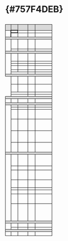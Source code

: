 #  {#757F4DEB}

<table style='width: 100%;'><caption></caption>
<colgroup><col id='col1' style='width: 11.724902939545203%;'>
<col id='col2' style='width: 15.041597337770382%;'>
<col id='col3' style='width: 21.29783693843594%;'>
<col id='col4' style='width: 15.474209650582363%;'>
<col id='col5' style='width: 36.46145313366611%;'>
</colgroup>
<tbody valign='top'><tr><td align='left' style='border-top: 0.5pt solid #000000; border-left: 0.5pt solid #000000; border-bottom: 0.5pt solid #000000; border-right: 0.5pt solid #000000; background-color: #D9D9D9;' rowspan='3'></td>
<td align='left' style='border-top: 0.5pt solid #000000; border-left: 0.5pt solid #000000; border-bottom: 1pt solid #000000; border-right: 0.5pt solid #000000; background-color: #D9D9D9;' rowspan='3'></td>
<td align='left' style='border-top: 0.5pt solid #000000; border-left: 0.5pt solid #000000; border-bottom: 0.5pt solid #000000; border-right: 0.5pt solid #000000; background-color: #D9D9D9;' rowspan='3'></td>
<td align='left' style='border-top: 0.5pt solid #000000; border-left: 0.5pt solid #000000; border-bottom: 0.5pt solid #000000; border-right: 0.5pt solid #000000; background-color: #D9D9D9;' rowspan='3'></td>
<td align='left' style='border-top: 0.5pt solid #000000; border-left: 0.5pt solid #000000; border-bottom: 0pt none #; border-right: 0.5pt solid #000000; background-color: #D9D9D9;'></td>
</tr>
<tr><td align='left' style='border-top: 0pt none #; border-left: 0pt none #; border-bottom: 0pt none #; border-right: 0.5pt solid #000000; background-color: #D9D9D9;'></td>
</tr>
<tr><td align='left' style='border-top: 0pt none #; border-left: 0pt none #; border-bottom: 0.5pt solid #000000; border-right: 0.5pt solid #000000; background-color: #D9D9D9;'></td>
</tr>
<tr><td align='center' style='border-top: 0pt none #; border-left: 0.5pt solid #000000; border-bottom: 0pt none #; border-right: 1.5pt solid #000000; background-color: none;' rowspan='3'></td>
<td align='left' style='border-top: 1.5pt solid #000000; border-left: 1.5pt solid #000000; border-bottom: 1.5pt solid #000000; border-right: 1.5pt solid #000000; background-color: none;'></td>
<td align='left' style='border-top: 0pt none #; border-left: 1.5pt solid #000000; border-bottom: 0.5pt solid #000000; border-right: 0.5pt solid #000000; background-color: none;'></td>
<td align='left' style='border-top: 0pt none #; border-left: 0.5pt solid #000000; border-bottom: 0.5pt solid #000000; border-right: 0.5pt solid #000000; background-color: none;'></td>
<td align='left' style='border-top: 0.5pt solid #000000; border-left: 0.5pt solid #000000; border-bottom: 0.5pt solid #000000; border-right: 0.5pt solid #000000; background-color: none;'></td>
</tr>
<tr><td align='left' style='border-top: 1pt solid #000000; border-left: 0.5pt solid #000000; border-bottom: 0pt none #; border-right: 0.5pt solid #000000; background-color: none;' rowspan='2'></td>
<td align='left' style='border-top: 0.5pt solid #000000; border-left: 0.5pt solid #000000; border-bottom: 0pt none #; border-right: 0.5pt solid #000000; background-color: none;' rowspan='2'></td>
<td align='left' style='border-top: 0.5pt solid #000000; border-left: 0.5pt solid #000000; border-bottom: 0pt none #; border-right: 0.5pt solid #000000; background-color: none;' rowspan='2'></td>
<td align='left' style='border-top: 0.5pt solid #000000; border-left: 0.5pt solid #000000; border-bottom: 0pt none #; border-right: 0.5pt solid #000000; background-color: none;'></td>
</tr>
<tr><td align='left' style='border-top: 0pt none #; border-left: 0pt none #; border-bottom: 0pt none #; border-right: 0.5pt solid #000000; background-color: none;'></td>
</tr>
<tr><td align='left' style='border-top: 0.5pt solid #000000; border-left: 0.5pt solid #000000; border-bottom: 0.5pt solid #000000; border-right: 0pt none #; background-color: #D9D9D9;'></td>
<td align='left' style='border-top: 0.5pt solid #000000; border-left: 0pt none #; border-bottom: 0.5pt solid #000000; border-right: 0pt none #; background-color: #D9D9D9;'></td>
<td align='left' style='border-top: 0.5pt solid #000000; border-left: 0pt none #; border-bottom: 0.5pt solid #000000; border-right: 0pt none #; background-color: #D9D9D9;'></td>
<td align='left' style='border-top: 0.5pt solid #000000; border-left: 0pt none #; border-bottom: 0.5pt solid #000000; border-right: 0pt none #; background-color: #D9D9D9;'></td>
<td align='left' style='border-top: 0.5pt solid #000000; border-left: 0pt none #; border-bottom: 0.5pt solid #000000; border-right: 0.5pt solid #000000; background-color: #D9D9D9;'></td>
</tr>
<tr><td align='center' style='border-top: 0.5pt solid #000000; border-left: 0.5pt solid #000000; border-bottom: 0pt none #; border-right: 0.5pt solid #000000; background-color: none;' rowspan='6'></td>
<td align='left' style='border-top: 0.5pt solid #000000; border-left: 0.5pt solid #000000; border-bottom: 0.5pt solid #000000; border-right: 0.5pt solid #000000; background-color: none;' rowspan='5'></td>
<td align='left' style='border-top: 0.5pt solid #000000; border-left: 0.5pt solid #000000; border-bottom: 0.5pt solid #000000; border-right: 0.5pt solid #000000; background-color: none;' rowspan='5'></td>
<td align='left' style='border-top: 0.5pt solid #000000; border-left: 0.5pt solid #000000; border-bottom: 0.5pt solid #000000; border-right: 0.5pt solid #000000; background-color: none;' rowspan='5'></td>
<td align='left' style='border-top: 0.5pt solid #000000; border-left: 0.5pt solid #000000; border-bottom: 0pt none #; border-right: 0.5pt solid #000000; background-color: none;'></td>
</tr>
<tr><td align='left' style='border-top: 0pt none #; border-left: 0pt none #; border-bottom: 0pt none #; border-right: 0.5pt solid #000000; background-color: none;'></td>
</tr>
<tr><td align='left' style='border-top: 0pt none #; border-left: 0pt none #; border-bottom: 0pt none #; border-right: 0.5pt solid #000000; background-color: none;'></td>
</tr>
<tr><td align='left' style='border-top: 0pt none #; border-left: 0pt none #; border-bottom: 0pt none #; border-right: 0.5pt solid #000000; background-color: none;'></td>
</tr>
<tr><td align='left' style='border-top: 0pt none #; border-left: 0pt none #; border-bottom: 0.5pt solid #000000; border-right: 0.5pt solid #000000; background-color: none;'></td>
</tr>
<tr><td align='left' style='border-top: 0pt none #; border-left: 0pt none #; border-bottom: 0pt none #; border-right: 0.5pt solid #000000; background-color: none;'></td>
<td align='left' style='border-top: 0pt none #; border-left: 0.5pt solid #000000; border-bottom: 0pt none #; border-right: 0.5pt solid #000000; background-color: none;'></td>
<td align='left' style='border-top: 0pt none #; border-left: 0.5pt solid #000000; border-bottom: 0pt none #; border-right: 0.5pt solid #000000; background-color: none;'></td>
<td align='left' style='border-top: 0.5pt solid #000000; border-left: 0.5pt solid #000000; border-bottom: 0pt none #; border-right: 0.5pt solid #000000; background-color: none;'></td>
</tr>
<tr><td align='left' style='border-top: 0.5pt solid #000000; border-left: 0.5pt solid #000000; border-bottom: 1pt solid #000000; border-right: 0pt none #; background-color: #D9D9D9;'></td>
<td align='left' style='border-top: 0.5pt solid #000000; border-left: 0pt none #; border-bottom: 0.5pt solid #000000; border-right: 0pt none #; background-color: #D9D9D9;'></td>
<td align='left' style='border-top: 0.5pt solid #000000; border-left: 0pt none #; border-bottom: 0.5pt solid #000000; border-right: 0pt none #; background-color: #D9D9D9;'></td>
<td align='left' style='border-top: 0.5pt solid #000000; border-left: 0pt none #; border-bottom: 0.5pt solid #000000; border-right: 0pt none #; background-color: #D9D9D9;'></td>
<td align='left' style='border-top: 0.5pt solid #000000; border-left: 0pt none #; border-bottom: 0.5pt solid #000000; border-right: 0.5pt solid #000000; background-color: #D9D9D9;'></td>
</tr>
<tr><td align='center' style='border-top: 1pt solid #000000; border-left: 1pt solid #000000; border-bottom: 1pt solid #000000; border-right: 1pt solid #000000; background-color: none;' rowspan='10'></td>
<td align='left' style='border-top: 0.5pt solid #000000; border-left: 1pt solid #000000; border-bottom: 0.5pt solid #000000; border-right: 0.5pt solid #000000; background-color: none;' rowspan='4'></td>
<td align='left' style='border-top: 0.5pt solid #000000; border-left: 0.5pt solid #000000; border-bottom: 0.5pt solid #000000; border-right: 0.5pt solid #000000; background-color: none;' rowspan='4'></td>
<td align='left' style='border-top: 0.5pt solid #000000; border-left: 0.5pt solid #000000; border-bottom: 0.5pt solid #000000; border-right: 0.5pt solid #000000; background-color: none;' rowspan='4'></td>
<td align='left' style='border-top: 0.5pt solid #000000; border-left: 0.5pt solid #000000; border-bottom: 0pt none #; border-right: 0.5pt solid #000000; background-color: none;'></td>
</tr>
<tr><td align='left' style='border-top: 0pt none #; border-left: 0pt none #; border-bottom: 0pt none #; border-right: 0.5pt solid #000000; background-color: none;'></td>
</tr>
<tr><td align='left' style='border-top: 0pt none #; border-left: 0pt none #; border-bottom: 0pt none #; border-right: 0.5pt solid #000000; background-color: none;'></td>
</tr>
<tr><td align='left' style='border-top: 0pt none #; border-left: 0pt none #; border-bottom: 0.5pt solid #000000; border-right: 0.5pt solid #000000; background-color: none;'></td>
</tr>
<tr><td align='left' style='border-top: 0pt none #; border-left: 1pt solid #000000; border-bottom: 0.5pt solid #000000; border-right: 0.5pt solid #000000; background-color: none;'></td>
<td align='left' style='border-top: 0pt none #; border-left: 0.5pt solid #000000; border-bottom: 0.5pt solid #000000; border-right: 0.5pt solid #000000; background-color: none;'></td>
<td align='left' style='border-top: 0pt none #; border-left: 0.5pt solid #000000; border-bottom: 0.5pt solid #000000; border-right: 0.5pt solid #000000; background-color: none;'></td>
<td align='left' style='border-top: 0.5pt solid #000000; border-left: 0.5pt solid #000000; border-bottom: 0.5pt solid #000000; border-right: 0.5pt solid #000000; background-color: none;'></td>
</tr>
<tr><td align='left' style='border-top: 0.5pt solid #000000; border-left: 1pt solid #000000; border-bottom: 0.5pt solid #000000; border-right: 0.5pt solid #000000; background-color: none;'></td>
<td align='left' style='border-top: 0.5pt solid #000000; border-left: 0.5pt solid #000000; border-bottom: 0.5pt solid #000000; border-right: 0.5pt solid #000000; background-color: none;'></td>
<td align='left' style='border-top: 0.5pt solid #000000; border-left: 0.5pt solid #000000; border-bottom: 0.5pt solid #000000; border-right: 0.5pt solid #000000; background-color: none;'></td>
<td align='left' style='border-top: 0.5pt solid #000000; border-left: 0.5pt solid #000000; border-bottom: 0.5pt solid #000000; border-right: 0.5pt solid #000000; background-color: none;'></td>
</tr>
<tr><td align='left' style='border-top: 0.5pt solid #000000; border-left: 1pt solid #000000; border-bottom: 0.5pt solid #000000; border-right: 0.5pt solid #000000; background-color: none;' rowspan='2'></td>
<td align='left' style='border-top: 0.5pt solid #000000; border-left: 0.5pt solid #000000; border-bottom: 0.5pt solid #000000; border-right: 0.5pt solid #000000; background-color: none;' rowspan='2'></td>
<td align='left' style='border-top: 0.5pt solid #000000; border-left: 0.5pt solid #000000; border-bottom: 0.5pt solid #000000; border-right: 0.5pt solid #000000; background-color: none;' rowspan='2'></td>
<td align='left' style='border-top: 0.5pt solid #000000; border-left: 0.5pt solid #000000; border-bottom: 0pt none #; border-right: 0.5pt solid #000000; background-color: none;'></td>
</tr>
<tr><td align='left' style='border-top: 0pt none #; border-left: 0pt none #; border-bottom: 0.5pt solid #000000; border-right: 0.5pt solid #000000; background-color: none;'></td>
</tr>
<tr><td align='left' style='border-top: 0pt none #; border-left: 1pt solid #000000; border-bottom: 0.5pt solid #000000; border-right: 0.5pt solid #000000; background-color: none;'></td>
<td align='left' style='border-top: 0pt none #; border-left: 0.5pt solid #000000; border-bottom: 0.5pt solid #000000; border-right: 0.5pt solid #000000; background-color: none;'></td>
<td align='left' style='border-top: 0pt none #; border-left: 0.5pt solid #000000; border-bottom: 0.5pt solid #000000; border-right: 0.5pt solid #000000; background-color: none;'></td>
<td align='left' style='border-top: 0.5pt solid #000000; border-left: 0.5pt solid #000000; border-bottom: 0.5pt solid #000000; border-right: 0.5pt solid #000000; background-color: none;'></td>
</tr>
<tr><td align='left' style='border-top: 0.5pt solid #000000; border-left: 1pt solid #000000; border-bottom: 0pt none #; border-right: 0pt none #; background-color: none;'></td>
<td align='left' style='border-top: 0.5pt solid #000000; border-left: 0pt none #; border-bottom: 0pt none #; border-right: 0.5pt solid #000000; background-color: none;'></td>
<td align='left' style='border-top: 0.5pt solid #000000; border-left: 0.5pt solid #000000; border-bottom: 0pt none #; border-right: 0.5pt solid #000000; background-color: none;'></td>
<td align='left' style='border-top: 0.5pt solid #000000; border-left: 0.5pt solid #000000; border-bottom: 0pt none #; border-right: 0.5pt solid #000000; background-color: none;'></td>
</tr>
<tr><td align='left' style='border-top: 1pt solid #000000; border-left: 0.5pt solid #000000; border-bottom: 0.5pt solid #000000; border-right: 0pt none #; background-color: #D9D9D9;'></td>
<td align='left' style='border-top: 0.5pt solid #000000; border-left: 0pt none #; border-bottom: 0.5pt solid #000000; border-right: 0pt none #; background-color: #D9D9D9;'></td>
<td align='left' style='border-top: 0.5pt solid #000000; border-left: 0pt none #; border-bottom: 0.5pt solid #000000; border-right: 0pt none #; background-color: #D9D9D9;'></td>
<td align='left' style='border-top: 0.5pt solid #000000; border-left: 0pt none #; border-bottom: 0.5pt solid #000000; border-right: 0pt none #; background-color: #D9D9D9;'></td>
<td align='left' style='border-top: 0.5pt solid #000000; border-left: 0pt none #; border-bottom: 0.5pt solid #000000; border-right: 0.5pt solid #000000; background-color: #D9D9D9;'></td>
</tr>
<tr><td align='center' style='border-top: 0.5pt solid #000000; border-left: 0pt none #; border-bottom: 0pt none #; border-right: 0.5pt solid #000000; background-color: none;' rowspan='10'></td>
<td align='left' style='border-top: 0.5pt solid #000000; border-left: 0.5pt solid #000000; border-bottom: 0.5pt solid #000000; border-right: 0.5pt solid #000000; background-color: none;' rowspan='4'></td>
<td align='left' style='border-top: 0.5pt solid #000000; border-left: 0.5pt solid #000000; border-bottom: 0.5pt solid #000000; border-right: 0.5pt solid #000000; background-color: none;' rowspan='4'></td>
<td align='left' style='border-top: 0.5pt solid #000000; border-left: 0.5pt solid #000000; border-bottom: 0.5pt solid #000000; border-right: 0.5pt solid #000000; background-color: none;' rowspan='4'></td>
<td align='left' style='border-top: 0.5pt solid #000000; border-left: 0.5pt solid #000000; border-bottom: 0pt none #; border-right: 0.5pt solid #000000; background-color: none;'></td>
</tr>
<tr><td align='left' style='border-top: 0pt none #; border-left: 0pt none #; border-bottom: 0pt none #; border-right: 0.5pt solid #000000; background-color: none;'></td>
</tr>
<tr><td align='left' style='border-top: 0pt none #; border-left: 0pt none #; border-bottom: 0pt none #; border-right: 0.5pt solid #000000; background-color: none;'></td>
</tr>
<tr><td align='left' style='border-top: 0pt none #; border-left: 0pt none #; border-bottom: 0.5pt solid #000000; border-right: 0.5pt solid #000000; background-color: none;'></td>
</tr>
<tr><td align='left' style='border-top: 0pt none #; border-left: 0.5pt solid #000000; border-bottom: 0.5pt solid #000000; border-right: 0.5pt solid #000000; background-color: none;' rowspan='4'></td>
<td align='left' style='border-top: 0pt none #; border-left: 0.5pt solid #000000; border-bottom: 0.5pt solid #000000; border-right: 0.5pt solid #000000; background-color: none;' rowspan='4'></td>
<td align='left' style='border-top: 0pt none #; border-left: 0.5pt solid #000000; border-bottom: 0.5pt solid #000000; border-right: 0.5pt solid #000000; background-color: none;' rowspan='4'></td>
<td align='left' style='border-top: 0.5pt solid #000000; border-left: 0.5pt solid #000000; border-bottom: 0pt none #; border-right: 0.5pt solid #000000; background-color: none;'></td>
</tr>
<tr><td align='left' style='border-top: 0pt none #; border-left: 0pt none #; border-bottom: 0pt none #; border-right: 0.5pt solid #000000; background-color: none;'></td>
</tr>
<tr><td align='left' style='border-top: 0pt none #; border-left: 0pt none #; border-bottom: 0pt none #; border-right: 0.5pt solid #000000; background-color: none;'></td>
</tr>
<tr><td align='left' style='border-top: 0pt none #; border-left: 0pt none #; border-bottom: 0.5pt solid #000000; border-right: 0.5pt solid #000000; background-color: none;'></td>
</tr>
<tr><td align='left' style='border-top: 0pt none #; border-left: 0pt none #; border-bottom: 0.5pt solid #000000; border-right: 0pt none #; background-color: none;'></td>
<td align='left' style='border-top: 0pt none #; border-left: 0pt none #; border-bottom: 0.5pt solid #000000; border-right: 0.5pt solid #000000; background-color: none;'></td>
<td align='left' style='border-top: 0pt none #; border-left: 0.5pt solid #000000; border-bottom: 0.5pt solid #000000; border-right: 0.5pt solid #000000; background-color: none;'></td>
<td align='left' style='border-top: 0.5pt solid #000000; border-left: 0.5pt solid #000000; border-bottom: 0.5pt solid #000000; border-right: 0.5pt solid #000000; background-color: none;'></td>
</tr>
<tr><td align='left' style='border-top: 0.5pt solid #000000; border-left: 0pt none #; border-bottom: 0pt none #; border-right: 0pt none #; background-color: none;'></td>
<td align='left' style='border-top: 0.5pt solid #000000; border-left: 0pt none #; border-bottom: 0pt none #; border-right: 0.5pt solid #000000; background-color: none;'></td>
<td align='left' style='border-top: 0.5pt solid #000000; border-left: 0.5pt solid #000000; border-bottom: 0pt none #; border-right: 0.5pt solid #000000; background-color: none;'></td>
<td align='left' style='border-top: 0.5pt solid #000000; border-left: 0.5pt solid #000000; border-bottom: 0pt none #; border-right: 0.5pt solid #000000; background-color: none;'></td>
</tr>
<tr><td align='left' style='border-top: 0.5pt solid #000000; border-left: 0.5pt solid #000000; border-bottom: 0.5pt solid #000000; border-right: 0pt none #; background-color: #D9D9D9;'></td>
<td align='left' style='border-top: 0.5pt solid #000000; border-left: 0pt none #; border-bottom: 0.5pt solid #000000; border-right: 0pt none #; background-color: #D9D9D9;'></td>
<td align='left' style='border-top: 0.5pt solid #000000; border-left: 0pt none #; border-bottom: 0.5pt solid #000000; border-right: 0pt none #; background-color: #D9D9D9;'></td>
<td align='left' style='border-top: 0.5pt solid #000000; border-left: 0pt none #; border-bottom: 0.5pt solid #000000; border-right: 0pt none #; background-color: #D9D9D9;'></td>
<td align='left' style='border-top: 0.5pt solid #000000; border-left: 0pt none #; border-bottom: 0.5pt solid #000000; border-right: 0.5pt solid #000000; background-color: #D9D9D9;'></td>
</tr>
<tr><td align='center' style='border-top: 0.5pt solid #000000; border-left: 0.5pt solid #000000; border-bottom: 0pt none #; border-right: 0.5pt solid #000000; background-color: none;' rowspan='2'></td>
<td align='left' style='border-top: 0.5pt solid #000000; border-left: 0.5pt solid #000000; border-bottom: 0pt none #; border-right: 0.5pt solid #000000; background-color: none;' rowspan='2'></td>
<td align='left' style='border-top: 0.5pt solid #000000; border-left: 0.5pt solid #000000; border-bottom: 0pt none #; border-right: 0.5pt solid #000000; background-color: none;' rowspan='2'></td>
<td align='left' style='border-top: 0.5pt solid #000000; border-left: 0.5pt solid #000000; border-bottom: 0pt none #; border-right: 0.5pt solid #000000; background-color: none;' rowspan='2'></td>
<td align='left' style='border-top: 0.5pt solid #000000; border-left: 0.5pt solid #000000; border-bottom: 0pt none #; border-right: 0.5pt solid #000000; background-color: none;'></td>
</tr>
<tr><td align='left' style='border-top: 0pt none #; border-left: 0pt none #; border-bottom: 0pt none #; border-right: 0.5pt solid #000000; background-color: none;'></td>
</tr>
<tr><td align='left' style='border-top: 0.5pt solid #000000; border-left: 0.5pt solid #000000; border-bottom: 0.5pt solid #000000; border-right: 0pt none #; background-color: #D9D9D9;'></td>
<td align='left' style='border-top: 0.5pt solid #000000; border-left: 0pt none #; border-bottom: 0.5pt solid #000000; border-right: 0pt none #; background-color: #D9D9D9;'></td>
<td align='left' style='border-top: 0.5pt solid #000000; border-left: 0pt none #; border-bottom: 0.5pt solid #000000; border-right: 0pt none #; background-color: #D9D9D9;'></td>
<td align='left' style='border-top: 0.5pt solid #000000; border-left: 0pt none #; border-bottom: 0.5pt solid #000000; border-right: 0pt none #; background-color: #D9D9D9;'></td>
<td align='left' style='border-top: 0.5pt solid #000000; border-left: 0pt none #; border-bottom: 0.5pt solid #000000; border-right: 0.5pt solid #000000; background-color: #D9D9D9;'></td>
</tr>
<tr><td align='center' style='border-top: 0.5pt solid #000000; border-left: 0.5pt solid #000000; border-bottom: 0pt none #; border-right: 0.5pt solid #000000; background-color: none;' rowspan='24'></td>
<td align='left' style='border-top: 0.5pt solid #000000; border-left: 0.5pt solid #000000; border-bottom: 0.5pt solid #000000; border-right: 0.5pt solid #000000; background-color: none;'></td>
<td align='left' style='border-top: 0.5pt solid #000000; border-left: 0.5pt solid #000000; border-bottom: 0.5pt solid #000000; border-right: 0.5pt solid #000000; background-color: none;'></td>
<td align='left' style='border-top: 0.5pt solid #000000; border-left: 0.5pt solid #000000; border-bottom: 0.5pt solid #000000; border-right: 0.5pt solid #000000; background-color: none;'></td>
<td align='left' style='border-top: 0.5pt solid #000000; border-left: 0.5pt solid #000000; border-bottom: 0.5pt solid #000000; border-right: 0.5pt solid #000000; background-color: none;'></td>
</tr>
<tr><td align='left' style='border-top: 0.5pt solid #000000; border-left: 0pt none #; border-bottom: 0.5pt solid #000000; border-right: 0.5pt solid #000000; background-color: none;'></td>
<td align='left' style='border-top: 0.5pt solid #000000; border-left: 0.5pt solid #000000; border-bottom: 0.5pt solid #000000; border-right: 0.5pt solid #000000; background-color: none;'></td>
<td align='left' style='border-top: 0.5pt solid #000000; border-left: 0.5pt solid #000000; border-bottom: 0.5pt solid #000000; border-right: 0.5pt solid #000000; background-color: none;'></td>
<td align='left' style='border-top: 0.5pt solid #000000; border-left: 0.5pt solid #000000; border-bottom: 0.5pt solid #000000; border-right: 0.5pt solid #000000; background-color: none;'></td>
</tr>
<tr><td align='left' style='border-top: 0.5pt solid #000000; border-left: 0.5pt solid #000000; border-bottom: 0.5pt solid #000000; border-right: 0.5pt solid #000000; background-color: none;' rowspan='5'></td>
<td align='left' style='border-top: 0.5pt solid #000000; border-left: 0.5pt solid #000000; border-bottom: 0.5pt solid #000000; border-right: 0.5pt solid #000000; background-color: none;' rowspan='5'></td>
<td align='left' style='border-top: 0.5pt solid #000000; border-left: 0.5pt solid #000000; border-bottom: 0.5pt solid #000000; border-right: 0.5pt solid #000000; background-color: none;' rowspan='5'></td>
<td align='left' style='border-top: 0.5pt solid #000000; border-left: 0.5pt solid #000000; border-bottom: 0pt none #; border-right: 0.5pt solid #000000; background-color: none;'></td>
</tr>
<tr><td align='left' style='border-top: 0pt none #; border-left: 0pt none #; border-bottom: 0pt none #; border-right: 0.5pt solid #000000; background-color: none;'></td>
</tr>
<tr><td align='left' style='border-top: 0pt none #; border-left: 0pt none #; border-bottom: 0pt none #; border-right: 0.5pt solid #000000; background-color: none;'></td>
</tr>
<tr><td align='left' style='border-top: 0pt none #; border-left: 0pt none #; border-bottom: 0pt none #; border-right: 0.5pt solid #000000; background-color: none;'></td>
</tr>
<tr><td align='left' style='border-top: 0pt none #; border-left: 0pt none #; border-bottom: 0.5pt solid #000000; border-right: 0.5pt solid #000000; background-color: none;'></td>
</tr>
<tr><td align='left' style='border-top: 0pt none #; border-left: 0.5pt solid #000000; border-bottom: 0.5pt solid #000000; border-right: 0.5pt solid #000000; background-color: none;' rowspan='6'></td>
<td align='left' style='border-top: 0pt none #; border-left: 0.5pt solid #000000; border-bottom: 0.5pt solid #000000; border-right: 0.5pt solid #000000; background-color: none;' rowspan='6'></td>
<td align='left' style='border-top: 0pt none #; border-left: 0.5pt solid #000000; border-bottom: 0.5pt solid #000000; border-right: 0.5pt solid #000000; background-color: none;' rowspan='6'></td>
<td align='left' style='border-top: 0.5pt solid #000000; border-left: 0.5pt solid #000000; border-bottom: 0pt none #; border-right: 0.5pt solid #000000; background-color: none;'></td>
</tr>
<tr><td align='left' style='border-top: 0pt none #; border-left: 0pt none #; border-bottom: 0pt none #; border-right: 0.5pt solid #000000; background-color: none;'></td>
</tr>
<tr><td align='left' style='border-top: 0pt none #; border-left: 0pt none #; border-bottom: 0pt none #; border-right: 0.5pt solid #000000; background-color: none;'></td>
</tr>
<tr><td align='left' style='border-top: 0pt none #; border-left: 0pt none #; border-bottom: 0pt none #; border-right: 0.5pt solid #000000; background-color: none;'></td>
</tr>
<tr><td align='left' style='border-top: 0pt none #; border-left: 0pt none #; border-bottom: 0pt none #; border-right: 0.5pt solid #000000; background-color: none;'></td>
</tr>
<tr><td align='left' style='border-top: 0pt none #; border-left: 0pt none #; border-bottom: 0.5pt solid #000000; border-right: 0.5pt solid #000000; background-color: none;'></td>
</tr>
<tr><td align='left' style='border-top: 0pt none #; border-left: 0.5pt solid #000000; border-bottom: 0.5pt solid #000000; border-right: 0.5pt solid #000000; background-color: none;' rowspan='6'></td>
<td align='left' style='border-top: 0pt none #; border-left: 0.5pt solid #000000; border-bottom: 0.5pt solid #000000; border-right: 0.5pt solid #000000; background-color: none;' rowspan='6'></td>
<td align='left' style='border-top: 0pt none #; border-left: 0.5pt solid #000000; border-bottom: 0.5pt solid #000000; border-right: 0.5pt solid #000000; background-color: none;' rowspan='6'></td>
<td align='left' style='border-top: 0.5pt solid #000000; border-left: 0.5pt solid #000000; border-bottom: 0pt none #; border-right: 0.5pt solid #000000; background-color: none;'></td>
</tr>
<tr><td align='left' style='border-top: 0pt none #; border-left: 0pt none #; border-bottom: 0pt none #; border-right: 0.5pt solid #000000; background-color: none;'></td>
</tr>
<tr><td align='left' style='border-top: 0pt none #; border-left: 0pt none #; border-bottom: 0pt none #; border-right: 0.5pt solid #000000; background-color: none;'></td>
</tr>
<tr><td align='left' style='border-top: 0pt none #; border-left: 0pt none #; border-bottom: 0pt none #; border-right: 0.5pt solid #000000; background-color: none;'></td>
</tr>
<tr><td align='left' style='border-top: 0pt none #; border-left: 0pt none #; border-bottom: 0pt none #; border-right: 0.5pt solid #000000; background-color: none;'></td>
</tr>
<tr><td align='left' style='border-top: 0pt none #; border-left: 0pt none #; border-bottom: 0.5pt solid #000000; border-right: 0.5pt solid #000000; background-color: none;'></td>
</tr>
<tr><td align='left' style='border-top: 0pt none #; border-left: 0.5pt solid #000000; border-bottom: 0pt none #; border-right: 0.5pt solid #000000; background-color: none;' rowspan='5'></td>
<td align='left' style='border-top: 0pt none #; border-left: 0.5pt solid #000000; border-bottom: 0pt none #; border-right: 0.5pt solid #000000; background-color: none;' rowspan='5'></td>
<td align='left' style='border-top: 0pt none #; border-left: 0.5pt solid #000000; border-bottom: 0pt none #; border-right: 0.5pt solid #000000; background-color: none;' rowspan='5'></td>
<td align='left' style='border-top: 0.5pt solid #000000; border-left: 0.5pt solid #000000; border-bottom: 0pt none #; border-right: 0.5pt solid #000000; background-color: none;'></td>
</tr>
<tr><td align='left' style='border-top: 0pt none #; border-left: 0pt none #; border-bottom: 0pt none #; border-right: 0.5pt solid #000000; background-color: none;'></td>
</tr>
<tr><td align='left' style='border-top: 0pt none #; border-left: 0pt none #; border-bottom: 0pt none #; border-right: 0.5pt solid #000000; background-color: none;'></td>
</tr>
<tr><td align='left' style='border-top: 0pt none #; border-left: 0pt none #; border-bottom: 0pt none #; border-right: 0.5pt solid #000000; background-color: none;'></td>
</tr>
<tr><td align='left' style='border-top: 0pt none #; border-left: 0pt none #; border-bottom: 0pt none #; border-right: 0.5pt solid #000000; background-color: none;'></td>
</tr>
<tr><td align='left' style='border-top: 0.5pt solid #000000; border-left: 0.5pt solid #000000; border-bottom: 0.5pt solid #000000; border-right: 0pt none #; background-color: #D9D9D9;'></td>
<td align='left' style='border-top: 0.5pt solid #000000; border-left: 0pt none #; border-bottom: 0.5pt solid #000000; border-right: 0pt none #; background-color: #D9D9D9;'></td>
<td align='left' style='border-top: 0.5pt solid #000000; border-left: 0pt none #; border-bottom: 0.5pt solid #000000; border-right: 0pt none #; background-color: #D9D9D9;'></td>
<td align='left' style='border-top: 0.5pt solid #000000; border-left: 0pt none #; border-bottom: 0.5pt solid #000000; border-right: 0pt none #; background-color: #D9D9D9;'></td>
<td align='left' style='border-top: 0.5pt solid #000000; border-left: 0pt none #; border-bottom: 0.5pt solid #000000; border-right: 0.5pt solid #000000; background-color: #D9D9D9;'></td>
</tr>
<tr><td align='center' style='border-top: 0.5pt solid #000000; border-left: 0.5pt solid #000000; border-bottom: 0pt none #; border-right: 0.5pt solid #000000; background-color: none;' rowspan='34'></td>
<td align='left' style='border-top: 0.5pt solid #000000; border-left: 0.5pt solid #000000; border-bottom: 0.5pt solid #000000; border-right: 0.5pt solid #000000; background-color: none;' rowspan='6'></td>
<td align='left' style='border-top: 0.5pt solid #000000; border-left: 0.5pt solid #000000; border-bottom: 0.5pt solid #000000; border-right: 0.5pt solid #000000; background-color: none;' rowspan='6'></td>
<td align='left' style='border-top: 0.5pt solid #000000; border-left: 0.5pt solid #000000; border-bottom: 0.5pt solid #000000; border-right: 0.5pt solid #000000; background-color: none;' rowspan='6'></td>
<td align='left' style='border-top: 0.5pt solid #000000; border-left: 0.5pt solid #000000; border-bottom: 0pt none #; border-right: 0.5pt solid #000000; background-color: none;'></td>
</tr>
<tr><td align='left' style='border-top: 0pt none #; border-left: 0pt none #; border-bottom: 0pt none #; border-right: 0.5pt solid #000000; background-color: none;'></td>
</tr>
<tr><td align='left' style='border-top: 0pt none #; border-left: 0pt none #; border-bottom: 0pt none #; border-right: 0.5pt solid #000000; background-color: none;'></td>
</tr>
<tr><td align='left' style='border-top: 0pt none #; border-left: 0pt none #; border-bottom: 0pt none #; border-right: 0.5pt solid #000000; background-color: none;'></td>
</tr>
<tr><td align='left' style='border-top: 0pt none #; border-left: 0pt none #; border-bottom: 0pt none #; border-right: 0.5pt solid #000000; background-color: none;'></td>
</tr>
<tr><td align='left' style='border-top: 0pt none #; border-left: 0pt none #; border-bottom: 0.5pt solid #000000; border-right: 0.5pt solid #000000; background-color: none;'></td>
</tr>
<tr><td align='left' style='border-top: 0pt none #; border-left: 0.5pt solid #000000; border-bottom: 0.5pt solid #000000; border-right: 0.5pt solid #000000; background-color: none;' rowspan='2'></td>
<td align='left' style='border-top: 0pt none #; border-left: 0.5pt solid #000000; border-bottom: 0.5pt solid #000000; border-right: 0.5pt solid #000000; background-color: none;' rowspan='2'></td>
<td align='left' style='border-top: 0pt none #; border-left: 0.5pt solid #000000; border-bottom: 0.5pt solid #000000; border-right: 0.5pt solid #000000; background-color: none;' rowspan='2'></td>
<td align='left' style='border-top: 0.5pt solid #000000; border-left: 0.5pt solid #000000; border-bottom: 0pt none #; border-right: 0.5pt solid #000000; background-color: none;'></td>
</tr>
<tr><td align='left' style='border-top: 0pt none #; border-left: 0pt none #; border-bottom: 0.5pt solid #000000; border-right: 0.5pt solid #000000; background-color: none;'></td>
</tr>
<tr><td align='left' style='border-top: 0pt none #; border-left: 0.5pt solid #000000; border-bottom: 0.5pt solid #000000; border-right: 0.5pt solid #000000; background-color: none;' rowspan='5'></td>
<td align='left' style='border-top: 0pt none #; border-left: 0.5pt solid #000000; border-bottom: 0.5pt solid #000000; border-right: 0.5pt solid #000000; background-color: none;' rowspan='5'></td>
<td align='left' style='border-top: 0pt none #; border-left: 0.5pt solid #000000; border-bottom: 0.5pt solid #000000; border-right: 0.5pt solid #000000; background-color: none;' rowspan='5'></td>
<td align='left' style='border-top: 0.5pt solid #000000; border-left: 0.5pt solid #000000; border-bottom: 0pt none #; border-right: 0.5pt solid #000000; background-color: none;'></td>
</tr>
<tr><td align='left' style='border-top: 0pt none #; border-left: 0pt none #; border-bottom: 0pt none #; border-right: 0.5pt solid #000000; background-color: none;'></td>
</tr>
<tr><td align='left' style='border-top: 0pt none #; border-left: 0pt none #; border-bottom: 0pt none #; border-right: 0.5pt solid #000000; background-color: none;'></td>
</tr>
<tr><td align='left' style='border-top: 0pt none #; border-left: 0pt none #; border-bottom: 0pt none #; border-right: 0.5pt solid #000000; background-color: none;'></td>
</tr>
<tr><td align='left' style='border-top: 0pt none #; border-left: 0pt none #; border-bottom: 0.5pt solid #000000; border-right: 0.5pt solid #000000; background-color: none;'></td>
</tr>
<tr><td align='left' style='border-top: 0pt none #; border-left: 0.5pt solid #000000; border-bottom: 0.5pt solid #000000; border-right: 0.5pt solid #000000; background-color: none;' rowspan='4'></td>
<td align='left' style='border-top: 0pt none #; border-left: 0.5pt solid #000000; border-bottom: 0.5pt solid #000000; border-right: 0.5pt solid #000000; background-color: none;' rowspan='4'></td>
<td align='left' style='border-top: 0pt none #; border-left: 0.5pt solid #000000; border-bottom: 0.5pt solid #000000; border-right: 0.5pt solid #000000; background-color: none;' rowspan='4'></td>
<td align='left' style='border-top: 0.5pt solid #000000; border-left: 0.5pt solid #000000; border-bottom: 0pt none #; border-right: 0.5pt solid #000000; background-color: none;'></td>
</tr>
<tr><td align='left' style='border-top: 0pt none #; border-left: 0pt none #; border-bottom: 0pt none #; border-right: 0.5pt solid #000000; background-color: none;'></td>
</tr>
<tr><td align='left' style='border-top: 0pt none #; border-left: 0pt none #; border-bottom: 0pt none #; border-right: 0.5pt solid #000000; background-color: none;'></td>
</tr>
<tr><td align='left' style='border-top: 0pt none #; border-left: 0pt none #; border-bottom: 0.5pt solid #000000; border-right: 0.5pt solid #000000; background-color: none;'></td>
</tr>
<tr><td align='left' style='border-top: 0pt none #; border-left: 0pt none #; border-bottom: 0.5pt solid #000000; border-right: 0.5pt solid #000000; background-color: none;'></td>
<td align='left' style='border-top: 0pt none #; border-left: 0.5pt solid #000000; border-bottom: 0.5pt solid #000000; border-right: 0.5pt solid #000000; background-color: none;'></td>
<td align='left' style='border-top: 0pt none #; border-left: 0.5pt solid #000000; border-bottom: 0.5pt solid #000000; border-right: 0.5pt solid #000000; background-color: none;'></td>
<td align='left' style='border-top: 0.5pt solid #000000; border-left: 0.5pt solid #000000; border-bottom: 0.5pt solid #000000; border-right: 0.5pt solid #000000; background-color: none;'></td>
</tr>
<tr><td align='left' style='border-top: 0.5pt solid #000000; border-left: 0.5pt solid #000000; border-bottom: 0.5pt solid #000000; border-right: 0.5pt solid #000000; background-color: none;' rowspan='2'></td>
<td align='left' style='border-top: 0.5pt solid #000000; border-left: 0.5pt solid #000000; border-bottom: 0.5pt solid #000000; border-right: 0.5pt solid #000000; background-color: none;' rowspan='2'></td>
<td align='left' style='border-top: 0.5pt solid #000000; border-left: 0.5pt solid #000000; border-bottom: 0.5pt solid #000000; border-right: 0.5pt solid #000000; background-color: none;' rowspan='2'></td>
<td align='left' style='border-top: 0.5pt solid #000000; border-left: 0.5pt solid #000000; border-bottom: 0pt none #; border-right: 0.5pt solid #000000; background-color: none;'></td>
</tr>
<tr><td align='left' style='border-top: 0pt none #; border-left: 0pt none #; border-bottom: 0.5pt solid #000000; border-right: 0.5pt solid #000000; background-color: none;'></td>
</tr>
<tr><td align='left' style='border-top: 0pt none #; border-left: 0.5pt solid #000000; border-bottom: 0.5pt solid #000000; border-right: 0.5pt solid #000000; background-color: none;' rowspan='5'></td>
<td align='left' style='border-top: 0pt none #; border-left: 0.5pt solid #000000; border-bottom: 0.5pt solid #000000; border-right: 0.5pt solid #000000; background-color: none;' rowspan='5'></td>
<td align='left' style='border-top: 0pt none #; border-left: 0.5pt solid #000000; border-bottom: 0.5pt solid #000000; border-right: 0.5pt solid #000000; background-color: none;' rowspan='5'></td>
<td align='left' style='border-top: 0.5pt solid #000000; border-left: 0.5pt solid #000000; border-bottom: 0pt none #; border-right: 0.5pt solid #000000; background-color: none;'></td>
</tr>
<tr><td align='left' style='border-top: 0pt none #; border-left: 0pt none #; border-bottom: 0pt none #; border-right: 0.5pt solid #000000; background-color: none;'></td>
</tr>
<tr><td align='left' style='border-top: 0pt none #; border-left: 0pt none #; border-bottom: 0pt none #; border-right: 0.5pt solid #000000; background-color: none;'></td>
</tr>
<tr><td align='left' style='border-top: 0pt none #; border-left: 0pt none #; border-bottom: 0pt none #; border-right: 0.5pt solid #000000; background-color: none;'></td>
</tr>
<tr><td align='left' style='border-top: 0pt none #; border-left: 0pt none #; border-bottom: 0.5pt solid #000000; border-right: 0.5pt solid #000000; background-color: none;'></td>
</tr>
<tr><td align='left' style='border-top: 0pt none #; border-left: 0.5pt solid #000000; border-bottom: 0pt none #; border-right: 0.5pt solid #000000; background-color: none;' rowspan='9'></td>
<td align='left' style='border-top: 0pt none #; border-left: 0.5pt solid #000000; border-bottom: 0pt none #; border-right: 0.5pt solid #000000; background-color: none;' rowspan='9'></td>
<td align='left' style='border-top: 0pt none #; border-left: 0.5pt solid #000000; border-bottom: 0pt none #; border-right: 0.5pt solid #000000; background-color: none;' rowspan='9'></td>
<td align='left' style='border-top: 0.5pt solid #000000; border-left: 0.5pt solid #000000; border-bottom: 0pt none #; border-right: 0.5pt solid #000000; background-color: none;'></td>
</tr>
<tr><td align='left' style='border-top: 0pt none #; border-left: 0pt none #; border-bottom: 0pt none #; border-right: 0.5pt solid #000000; background-color: none;'></td>
</tr>
<tr><td align='left' style='border-top: 0pt none #; border-left: 0pt none #; border-bottom: 0pt none #; border-right: 0.5pt solid #000000; background-color: none;'></td>
</tr>
<tr><td align='left' style='border-top: 0pt none #; border-left: 0pt none #; border-bottom: 0pt none #; border-right: 0.5pt solid #000000; background-color: none;'></td>
</tr>
<tr><td align='left' style='border-top: 0pt none #; border-left: 0pt none #; border-bottom: 0pt none #; border-right: 0.5pt solid #000000; background-color: none;'></td>
</tr>
<tr><td align='left' style='border-top: 0pt none #; border-left: 0pt none #; border-bottom: 0pt none #; border-right: 0.5pt solid #000000; background-color: none;'></td>
</tr>
<tr><td align='left' style='border-top: 0pt none #; border-left: 0pt none #; border-bottom: 0pt none #; border-right: 0.5pt solid #000000; background-color: none;'></td>
</tr>
<tr><td align='left' style='border-top: 0pt none #; border-left: 0pt none #; border-bottom: 0pt none #; border-right: 0.5pt solid #000000; background-color: none;'></td>
</tr>
<tr><td align='left' style='border-top: 0pt none #; border-left: 0pt none #; border-bottom: 0pt none #; border-right: 0.5pt solid #000000; background-color: none;'></td>
</tr>
<tr><td align='left' style='border-top: 0.5pt solid #000000; border-left: 0.5pt solid #000000; border-bottom: 0.5pt solid #000000; border-right: 0pt none #; background-color: #D9D9D9;'></td>
<td align='left' style='border-top: 0.5pt solid #000000; border-left: 0pt none #; border-bottom: 0.5pt solid #000000; border-right: 0pt none #; background-color: #D9D9D9;'></td>
<td align='left' style='border-top: 0.5pt solid #000000; border-left: 0pt none #; border-bottom: 0.5pt solid #000000; border-right: 0pt none #; background-color: #D9D9D9;'></td>
<td align='left' style='border-top: 0.5pt solid #000000; border-left: 0pt none #; border-bottom: 0.5pt solid #000000; border-right: 0pt none #; background-color: #D9D9D9;'></td>
<td align='left' style='border-top: 0.5pt solid #000000; border-left: 0pt none #; border-bottom: 0.5pt solid #000000; border-right: 0.5pt solid #000000; background-color: #D9D9D9;'></td>
</tr>
<tr><td align='center' style='border-top: 0.5pt solid #000000; border-left: 0.5pt solid #000000; border-bottom: 0pt none #; border-right: 0.5pt solid #000000; background-color: none;' rowspan='3'></td>
<td align='left' style='border-top: 0.5pt solid #000000; border-left: 0.5pt solid #000000; border-bottom: 0.5pt solid #000000; border-right: 0.5pt solid #000000; background-color: none;' rowspan='2'></td>
<td align='left' style='border-top: 0.5pt solid #000000; border-left: 0.5pt solid #000000; border-bottom: 0.5pt solid #000000; border-right: 0.5pt solid #000000; background-color: none;' rowspan='2'></td>
<td align='left' style='border-top: 0.5pt solid #000000; border-left: 0.5pt solid #000000; border-bottom: 0.5pt solid #000000; border-right: 0.5pt solid #000000; background-color: none;' rowspan='2'></td>
<td align='left' style='border-top: 0.5pt solid #000000; border-left: 0.5pt solid #000000; border-bottom: 0pt none #; border-right: 0.5pt solid #000000; background-color: none;'></td>
</tr>
<tr><td align='left' style='border-top: 0pt none #; border-left: 0pt none #; border-bottom: 0.5pt solid #000000; border-right: 0.5pt solid #000000; background-color: none;'></td>
</tr>
<tr><td align='left' style='border-top: 0pt none #; border-left: 0pt none #; border-bottom: 0.5pt solid #000000; border-right: 0.5pt solid #000000; background-color: none;'></td>
<td align='left' style='border-top: 0pt none #; border-left: 0.5pt solid #000000; border-bottom: 0pt none #; border-right: 0.5pt solid #000000; background-color: none;'></td>
<td align='left' style='border-top: 0pt none #; border-left: 0.5pt solid #000000; border-bottom: 0pt none #; border-right: 0.5pt solid #000000; background-color: none;'></td>
<td align='left' style='border-top: 0.5pt solid #000000; border-left: 0.5pt solid #000000; border-bottom: 0pt none #; border-right: 0.5pt solid #000000; background-color: none;'></td>
</tr>
<tr><td align='left' style='border-top: 0.5pt solid #000000; border-left: 0.5pt solid #000000; border-bottom: 0.5pt solid #000000; border-right: 0pt none #; background-color: #D9D9D9;'></td>
<td align='left' style='border-top: 0.5pt solid #000000; border-left: 0pt none #; border-bottom: 0.5pt solid #000000; border-right: 0pt none #; background-color: #D9D9D9;'></td>
<td align='left' style='border-top: 0.5pt solid #000000; border-left: 0pt none #; border-bottom: 0.5pt solid #000000; border-right: 0pt none #; background-color: #D9D9D9;'></td>
<td align='left' style='border-top: 0.5pt solid #000000; border-left: 0pt none #; border-bottom: 0.5pt solid #000000; border-right: 0pt none #; background-color: #D9D9D9;'></td>
<td align='left' style='border-top: 0.5pt solid #000000; border-left: 0pt none #; border-bottom: 0.5pt solid #000000; border-right: 0.5pt solid #000000; background-color: #D9D9D9;'></td>
</tr>
<tr><td align='left' style='border-top: 0.5pt solid #000000; border-left: 0.5pt solid #000000; border-bottom: 1pt solid #000000; border-right: 0.5pt solid #000000; background-color: none;' rowspan='2'></td>
<td align='left' style='border-top: 0.5pt solid #000000; border-left: 0.5pt solid #000000; border-bottom: 1pt solid #000000; border-right: 0.5pt solid #000000; background-color: none;' rowspan='2'></td>
<td align='left' style='border-top: 0.5pt solid #000000; border-left: 0.5pt solid #000000; border-bottom: 0pt none #; border-right: 0.5pt solid #000000; background-color: none;'></td>
<td align='left' style='border-top: 0.5pt solid #000000; border-left: 0.5pt solid #000000; border-bottom: 1pt solid #000000; border-right: 0.5pt solid #000000; background-color: none;' rowspan='2'></td>
<td align='left' style='border-top: 0.5pt solid #000000; border-left: 0.5pt solid #000000; border-bottom: 0pt none #; border-right: 0.5pt solid #000000; background-color: none;'></td>
</tr>
<tr><td align='left' style='border-top: 0pt none #; border-left: 0pt none #; border-bottom: 1pt solid #000000; border-right: 0.5pt solid #000000; background-color: none;'></td>
<td align='left' style='border-top: 0pt none #; border-left: 0pt none #; border-bottom: 1pt solid #000000; border-right: 0.5pt solid #000000; background-color: none;'></td>
</tr>
</tbody>
</table>

